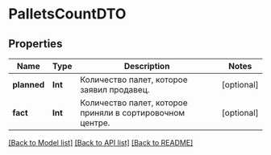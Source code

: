# PalletsCountDTO

## Properties
Name | Type | Description | Notes
------------ | ------------- | ------------- | -------------
**planned** | **Int** | Количество палет, которое заявил продавец. | [optional] 
**fact** | **Int** | Количество палет, которое приняли в сортировочном центре. | [optional] 

[[Back to Model list]](../README.md#documentation-for-models) [[Back to API list]](../README.md#documentation-for-api-endpoints) [[Back to README]](../README.md)


